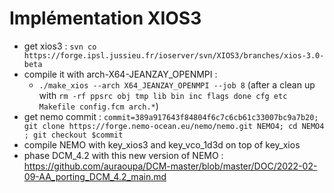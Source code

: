 # Implémentation XIOS3

- get xios3 : ```svn co https://forge.ipsl.jussieu.fr/ioserver/svn/XIOS3/branches/xios-3.0-beta```
- compile it with arch-X64-JEANZAY_OPENMPI : 
  - ```./make_xios --arch X64_JEANZAY_OPENMPI --job 8``` (after a clean up with ```rm -rf ppsrc obj tmp lib bin inc flags done cfg etc Makefile config.fcm arch.*```)
- get nemo commit : ```commit=389a917643f84804f6c7c6cb61c33007bc9a7b20; git clone https://forge.nemo-ocean.eu/nemo/nemo.git NEMO4; cd NEMO4 ; git checkout $commit```
- compile NEMO with key_xios3 and key_vco_1d3d on top of key_xios
- phase DCM_4.2 with this new version of NEMO : https://github.com/auraoupa/DCM-master/blob/master/DOC/2022-02-09-AA_porting_DCM_4.2_main.md

